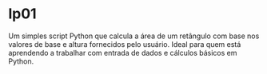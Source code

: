 # lp01
Um simples script Python que calcula a área de um retângulo com base nos valores de base e altura fornecidos pelo usuário. Ideal para quem está aprendendo a trabalhar com entrada de dados e cálculos básicos em Python.
